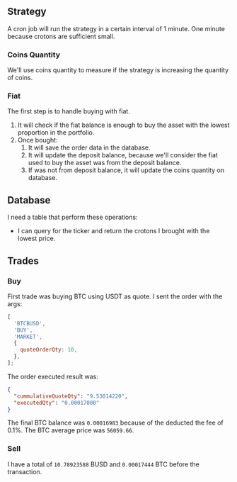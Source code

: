 ## Strategy

A cron job will run the strategy in a certain interval of 1 minute. One minute because crotons are sufficient small.

### Coins Quantity

We'll use coins quantity to measure if the strategy is increasing the quantity of coins.

### Fiat

The first step is to handle buying with fiat.

1. It will check if the fiat balance is enough to buy the asset with the lowest proportion in the portfolio.
2. Once bought:
   1. It will save the order data in the database.
   2. It will update the deposit balance, because we'll consider the fiat used to buy the asset was from the deposit balance.
   3. If was not from deposit balance, it will update the coins quantity on database.

## Database

I need a table that perform these operations:

- I can query for the ticker and return the crotons I brought with the lowest price.

## Trades

### Buy

First trade was buying BTC using USDT as quote. I sent the order with the args:

```js
[
  'BTCBUSD',
  'BUY',
  'MARKET',
  {
    quoteOrderQty: 10,
  },
];
```

The order executed result was:

```json
{
  "cummulativeQuoteQty": "9.53014220",
  "executedQty": "0.00017000"
}
```

The final BTC balance was `0.00016983` because of the deducted the fee of 0.1%. The BTC average price was `56059.66`.

### Sell

I have a total of `10.78923588` BUSD and `0.00017444` BTC before the transaction.
